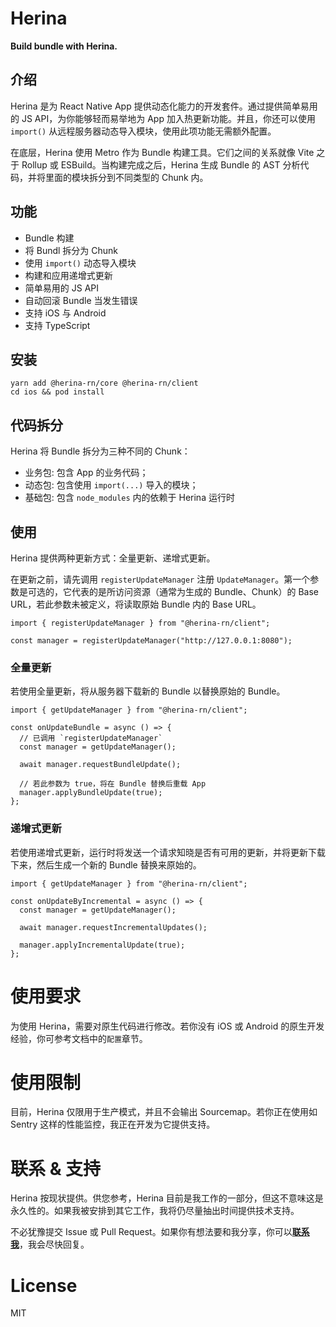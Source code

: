 # Herina

**Build bundle with Herina.**

## 介绍

Herina 是为 React Native App 提供动态化能力的开发套件。通过提供简单易用的 JS API，为你能够轻而易举地为 App 加入热更新功能。并且，你还可以使用 `import()` 从远程服务器动态导入模块，使用此项功能无需额外配置。

在底层，Herina 使用 Metro 作为 Bundle 构建工具。它们之间的关系就像 Vite 之于 Rollup 或 ESBuild。当构建完成之后，Herina 生成 Bundle 的 AST 分析代码，并将里面的模块拆分到不同类型的 Chunk 内。

## 功能

- Bundle 构建
- 将 Bundl 拆分为 Chunk
- 使用 `import()` 动态导入模块
- 构建和应用递增式更新
- 简单易用的 JS API
- 自动回滚 Bundle 当发生错误
- 支持 iOS 与 Android
- 支持 TypeScript

## 安装

```tsx
yarn add @herina-rn/core @herina-rn/client
cd ios && pod install
```

## 代码拆分

Herina 将 Bundle 拆分为三种不同的 Chunk：

- 业务包: 包含 App 的业务代码；
- 动态包: 包含使用 `import(...)` 导入的模块；
- 基础包: 包含 `node_modules` 内的依赖于 Herina 运行时

## 使用

Herina 提供两种更新方式：全量更新、递增式更新。

在更新之前，请先调用 `registerUpdateManager` 注册 `UpdateManager`。第一个参数是可选的，它代表的是所访问资源（通常为生成的 Bundle、Chunk）的 Base URL，若此参数未被定义，将读取原始 Bundle 内的 Base URL。

```tsx
import { registerUpdateManager } from "@herina-rn/client";

const manager = registerUpdateManager("http://127.0.0.1:8080");
```

### 全量更新

若使用全量更新，将从服务器下载新的 Bundle 以替换原始的 Bundle。

```tsx
import { getUpdateManager } from "@herina-rn/client";

const onUpdateBundle = async () => {
  // 已调用 `registerUpdateManager`
  const manager = getUpdateManager();

  await manager.requestBundleUpdate();

  // 若此参数为 true，将在 Bundle 替换后重载 App
  manager.applyBundleUpdate(true);
};
```

### 递增式更新

若使用递增式更新，运行时将发送一个请求知晓是否有可用的更新，并将更新下载下来，然后生成一个新的 Bundle 替换来原始的。

```tsx
import { getUpdateManager } from "@herina-rn/client";

const onUpdateByIncremental = async () => {
  const manager = getUpdateManager();

  await manager.requestIncrementalUpdates();

  manager.applyIncrementalUpdate(true);
};
```

# 使用要求

为使用 Herina，需要对原生代码进行修改。若你没有 iOS 或 Android 的原生开发经验，你可参考文档中的`配置`章节。

# 使用限制

目前，Herina 仅限用于生产模式，并且不会输出 Sourcemap。若你正在使用如 Sentry 这样的性能监控，我正在开发为它提供支持。

# 联系 & 支持

Herina 按现状提供。供您参考，Herina 目前是我工作的一部分，但这不意味这是永久性的。如果我被安排到其它工作，我将仍尽量抽出时间提供技术支持。

不必犹豫提交 Issue 或 Pull Request。如果你有想法要和我分享，你可以[**联系我**](mailto:i@hector.im)，我会尽快回复。

# License

MIT
